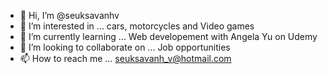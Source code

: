 - 👋 Hi, I’m @seuksavanhv
- 👀 I’m interested in ... cars, motorcycles and Video games
- 🌱 I’m currently learning ... Web developement with Angela Yu on Udemy
- 💞️ I’m looking to collaborate on ... Job opportunities
- 📫 How to reach me ... seuksavanh_v@hotmail.com

<!---
seuksavanhv/seuksavanhv is a ✨ special ✨ repository because its `README.md` (this file) appears on your GitHub profile.
You can click the Preview link to take a look at your changes.
--->
